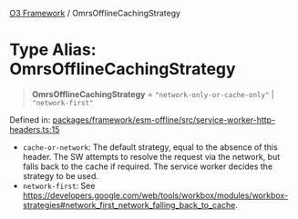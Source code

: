 [O3 Framework](../API.md) / OmrsOfflineCachingStrategy

# Type Alias: OmrsOfflineCachingStrategy

> **OmrsOfflineCachingStrategy** = `"network-only-or-cache-only"` \| `"network-first"`

Defined in: [packages/framework/esm-offline/src/service-worker-http-headers.ts:15](https://github.com/openmrs/openmrs-esm-core/blob/18d2874f03a33a6ab8295af0e87ac97fdd150718/packages/framework/esm-offline/src/service-worker-http-headers.ts#L15)

* `cache-or-network`: The default strategy, equal to the absence of this header.
  The SW attempts to resolve the request via the network, but falls back to the cache if required.
  The service worker decides the strategy to be used.
* `network-first`: See https://developers.google.com/web/tools/workbox/modules/workbox-strategies#network_first_network_falling_back_to_cache.
